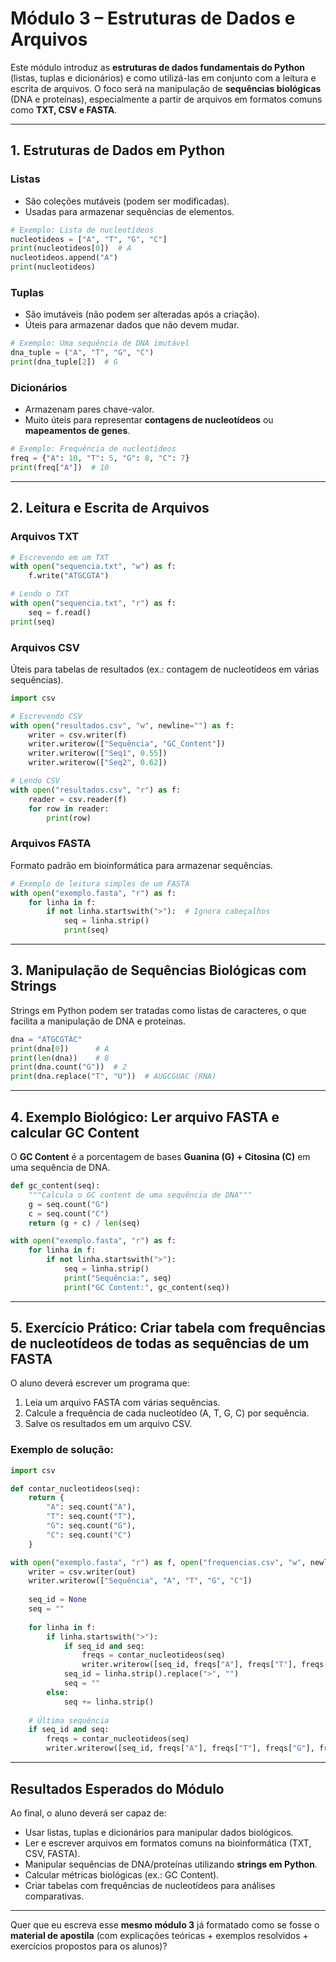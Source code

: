 # Módulo 3 – Estruturas de Dados e Arquivos 

Este módulo introduz as **estruturas de dados fundamentais do Python** (listas, tuplas e dicionários) e como utilizá-las em conjunto com a leitura e escrita de arquivos. O foco será na manipulação de **sequências biológicas** (DNA e proteínas), especialmente a partir de arquivos em formatos comuns como **TXT, CSV e FASTA**.

---

##  1. Estruturas de Dados em Python

### **Listas**

* São coleções mutáveis (podem ser modificadas).
* Usadas para armazenar sequências de elementos.

```python
# Exemplo: Lista de nucleotídeos
nucleotideos = ["A", "T", "G", "C"]
print(nucleotideos[0])  # A
nucleotideos.append("A")
print(nucleotideos)
```

### **Tuplas**

* São imutáveis (não podem ser alteradas após a criação).
* Úteis para armazenar dados que não devem mudar.

```python
# Exemplo: Uma sequência de DNA imutável
dna_tuple = ("A", "T", "G", "C")
print(dna_tuple[2])  # G
```

### **Dicionários**

* Armazenam pares chave-valor.
* Muito úteis para representar **contagens de nucleotídeos** ou **mapeamentos de genes**.

```python
# Exemplo: Frequência de nucleotídeos
freq = {"A": 10, "T": 5, "G": 8, "C": 7}
print(freq["A"])  # 10
```

---

## 2. Leitura e Escrita de Arquivos

### **Arquivos TXT**

```python
# Escrevendo em um TXT
with open("sequencia.txt", "w") as f:
    f.write("ATGCGTA")

# Lendo o TXT
with open("sequencia.txt", "r") as f:
    seq = f.read()
print(seq)
```

### **Arquivos CSV**

Úteis para tabelas de resultados (ex.: contagem de nucleotídeos em várias sequências).

```python
import csv

# Escrevendo CSV
with open("resultados.csv", "w", newline="") as f:
    writer = csv.writer(f)
    writer.writerow(["Sequência", "GC_Content"])
    writer.writerow(["Seq1", 0.55])
    writer.writerow(["Seq2", 0.62])

# Lendo CSV
with open("resultados.csv", "r") as f:
    reader = csv.reader(f)
    for row in reader:
        print(row)
```

### **Arquivos FASTA**

Formato padrão em bioinformática para armazenar sequências.

```python
# Exemplo de leitura simples de um FASTA
with open("exemplo.fasta", "r") as f:
    for linha in f:
        if not linha.startswith(">"):  # Ignora cabeçalhos
            seq = linha.strip()
            print(seq)
```

---

## 3. Manipulação de Sequências Biológicas com Strings

Strings em Python podem ser tratadas como listas de caracteres, o que facilita a manipulação de DNA e proteínas.

```python
dna = "ATGCGTAC"
print(dna[0])      # A
print(len(dna))    # 8
print(dna.count("G"))  # 2
print(dna.replace("T", "U"))  # AUGCGUAC (RNA)
```

---

##  4. Exemplo Biológico: Ler arquivo FASTA e calcular **GC Content**

O **GC Content** é a porcentagem de bases **Guanina (G) + Citosina (C)** em uma sequência de DNA.

```python
def gc_content(seq):
    """Calcula o GC content de uma sequência de DNA"""
    g = seq.count("G")
    c = seq.count("C")
    return (g + c) / len(seq)

with open("exemplo.fasta", "r") as f:
    for linha in f:
        if not linha.startswith(">"):
            seq = linha.strip()
            print("Sequência:", seq)
            print("GC Content:", gc_content(seq))
```

---

##  5. Exercício Prático: Criar tabela com frequências de nucleotídeos de todas as sequências de um FASTA

O aluno deverá escrever um programa que:

1. Leia um arquivo FASTA com várias sequências.
2. Calcule a frequência de cada nucleotídeo (A, T, G, C) por sequência.
3. Salve os resultados em um arquivo CSV.

### **Exemplo de solução:**

```python
import csv

def contar_nucleotideos(seq):
    return {
        "A": seq.count("A"),
        "T": seq.count("T"),
        "G": seq.count("G"),
        "C": seq.count("C")
    }

with open("exemplo.fasta", "r") as f, open("frequencias.csv", "w", newline="") as out:
    writer = csv.writer(out)
    writer.writerow(["Sequência", "A", "T", "G", "C"])
    
    seq_id = None
    seq = ""
    
    for linha in f:
        if linha.startswith(">"):
            if seq_id and seq:
                freqs = contar_nucleotideos(seq)
                writer.writerow([seq_id, freqs["A"], freqs["T"], freqs["G"], freqs["C"]])
            seq_id = linha.strip().replace(">", "")
            seq = ""
        else:
            seq += linha.strip()
    
    # Última sequência
    if seq_id and seq:
        freqs = contar_nucleotideos(seq)
        writer.writerow([seq_id, freqs["A"], freqs["T"], freqs["G"], freqs["C"]])
```

---

##  Resultados Esperados do Módulo

Ao final, o aluno deverá ser capaz de:

* Usar listas, tuplas e dicionários para manipular dados biológicos.
* Ler e escrever arquivos em formatos comuns na bioinformática (TXT, CSV, FASTA).
* Manipular sequências de DNA/proteínas utilizando **strings em Python**.
* Calcular métricas biológicas (ex.: GC Content).
* Criar tabelas com frequências de nucleotídeos para análises comparativas.

---

Quer que eu escreva esse **mesmo módulo 3** já formatado como se fosse o **material de apostila** (com explicações teóricas + exemplos resolvidos + exercícios propostos para os alunos)?

